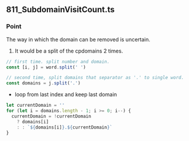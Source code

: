 ## 811_SubdomainVisitCount.ts

### Point

The way in which the domain can be removed is uncertain.

1. It would be a split of the cpdomains 2 times.

```ts
// first time. split number and domain.
const [i, j] = word.split(' ')

// second time, split domains that separator as '.' to single word.
const domains = j.split('.')
```

- loop from last index and keep last domain

```ts
let currentDomain = ''
for (let i = domains.length - 1; i >= 0; i--) {
  currentDomain = !currentDomain
    ? domains[i]
    : : `${domains[i]}.${currentDomain}`
}
```
